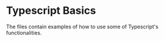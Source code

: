 # Typescript Basics

The files contain examples of how to use some of Typescript's functionalities.
